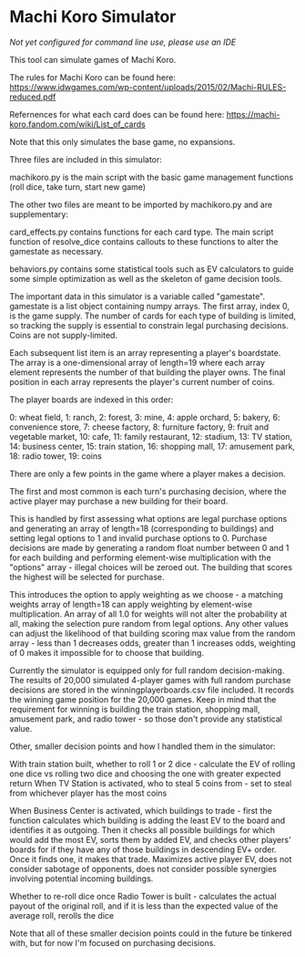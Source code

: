 # Machi Koro Simulator
<i>Not yet configured for command line use, please use an IDE</i>

This tool can simulate games of Machi Koro. </p>
The rules for Machi Koro can be found here: https://www.idwgames.com/wp-content/uploads/2015/02/Machi-RULES-reduced.pdf </p>
Refernences for what each card does can be found here: https://machi-koro.fandom.com/wiki/List_of_cards </p>
Note that this only simulates the base game, no expansions. </p>
</p>
Three files are included in this simulator: </p>
machikoro.py is the main script with the basic game management functions (roll dice, take turn, start new game) </p>
The other two files are meant to be imported by machikoro.py and are supplementary: </p>
card_effects.py contains functions for each card type. The main script function of resolve_dice contains callouts to these functions to alter the gamestate as necessary. </p>
behaviors.py contains some statistical tools such as EV calculators to guide some simple optimization as well as the skeleton of game decision tools. </p>

The important data in this simulator is a variable called "gamestate". gamestate is a list object containing numpy arrays. The first array, index 0, is the game supply. The number of cards for each type of building is limited, so tracking the supply is essential to constrain legal purchasing decisions. Coins are not supply-limited. </p>
Each subsequent list item is an array representing a player's boardstate. The array is a one-dimensional array of length=19 where each array element represents the number of that building the player owns. The final position in each array represents the player's current number of coins.</p>
The player boards are indexed in this order:</p>
0: wheat field, 1: ranch, 2: forest, 3: mine, 4: apple orchard, 5: bakery, 6: convenience store, 7: cheese factory, 8: furniture factory, 9: fruit and vegetable market, 10: cafe, 11: family restaurant, 12: stadium, 13: TV station, 14: business center, 15: train station, 16: shopping mall, 17: amusement park, 18: radio tower, 19: coins </p>

There are only a few points in the game where a player makes a decision.</p>
The first and most common is each turn's purchasing decision, where the active player may purchase a new building for their board.</p>
This is handled by first assessing what options are legal purchase options and generating an array of length=18 (corresponding to buildings) and setting legal options to 1 and invalid purchase options to 0. Purchase decisions are made by generating a random float number between 0 and 1 for each building and performing element-wise multiplication with the "options" array - illegal choices will be zeroed out. The building that scores the highest will be selected for purchase.</p>
This introduces the option to apply weighting as we choose - a matching weights array of length=18 can apply weighting by element-wise multiplication. An array of all 1.0 for weights will not alter the probability at all, making the selection pure random from legal options. Any other values can adjust the likelihood of that building scoring max value from the random array - less than 1 decreases odds, greater than 1 increases odds, weighting of 0 makes it impossible for to choose that building.</p>

Currently the simulator is equipped only for full random decision-making. The results of 20,000 simulated 4-player games with full random purchase decisions are stored in the winningplayerboards.csv file included. It records the winning game position for the 20,000 games. Keep in mind that the requirement for winning is building the train station, shopping mall, amusement park, and radio tower - so those don't provide any statistical value.</p>

Other, smaller decision points and how I handled them in the simulator:</p>
With train station built, whether to roll 1 or 2 dice - calculate the EV of rolling one dice vs rolling two dice and choosing the one with greater expected return
When TV Station is activated, who to steal 5 coins from - set to steal from whichever player has the most coins</p>
When Business Center is activated, which buildings to trade - first the function calculates which building is adding the least EV to the board and identifies it as outgoing. Then it checks all possible buildings for which would add the most EV, sorts them by added EV, and checks other players' boards for if they have any of those buildings in descending EV+ order. Once it finds one, it makes that trade. Maximizes active player EV, does not consider sabotage of opponents, does not consider possible synergies involving potential incoming buildings.</p>
Whether to re-roll dice once Radio Tower is built - calculates the actual payout of the original roll, and if it is less than the expected value of the average roll, rerolls the dice</p>
Note that all of these smaller decision points could in the future be tinkered with, but for now I'm focused on purchasing decisions.
